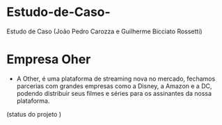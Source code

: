 # Estudo-de-Caso-
Estudo de Caso (João Pedro Carozza e Guilherme Bicciato Rossetti)

#  Empresa Oher 
-  A Other, é uma plataforma de streaming nova no mercado, fechamos parcerias com grandes empresas como a Disney, a Amazon e a DC, podendo distribuir seus filmes e séries para os assinantes da nossa plataforma.

(status do projeto )



